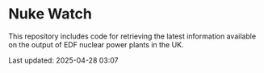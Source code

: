 # Nuke Watch

This repository includes code for retrieving the latest information available on the output of EDF nuclear power plants in the UK.

Last updated: 2025-04-28 03:07